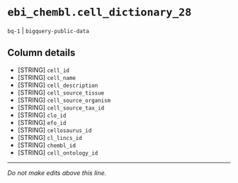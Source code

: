 # `ebi_chembl.cell_dictionary_28`
`bq-1` | `bigquery-public-data`

## Column details
* [STRING]    `cell_id`
* [STRING]    `cell_name`
* [STRING]    `cell_description`
* [STRING]    `cell_source_tissue`
* [STRING]    `cell_source_organism`
* [STRING]    `cell_source_tax_id`
* [STRING]    `clo_id`
* [STRING]    `efo_id`
* [STRING]    `cellosaurus_id`
* [STRING]    `cl_lincs_id`
* [STRING]    `chembl_id`
* [STRING]    `cell_ontology_id`

-------------------------------------------------------------------------------
*Do not make edits above this line.*
